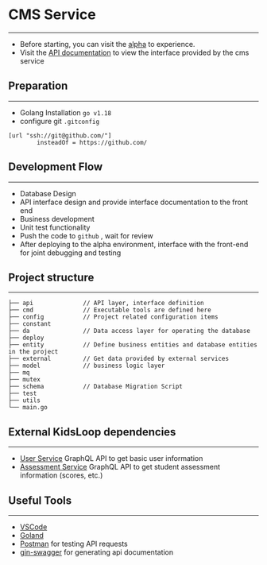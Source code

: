 # CMS Service

---
- Before starting, you can visit the [alpha](https://hub.alpha.kidsloop.net/) to experience.
- Visit the [API documentation](https://api.alpha.kidsloop.net/user/) to view the interface provided by the cms service

## Preparation

---
- Golang Installation  `go v1.18`
- configure git `.gitconfig`
```text
[url "ssh://git@github.com/"]
        insteadOf = https://github.com/
```

## Development Flow

---

- Database Design
- API interface design and provide interface documentation to the front end
- Business development
- Unit test functionality
- Push the code to `github` , wait for review
- After deploying to the alpha environment, interface with the front-end for joint debugging and testing

## Project structure

---
   ```Plain Text
   ├── api              // API layer, interface definition
   ├── cmd              // Executable tools are defined here
   ├── config           // Project related configuration items
   ├── constant
   ├── da               // Data access layer for operating the database
   ├── deploy
   ├── entity           // Define business entities and database entities in the project
   ├── external         // Get data provided by external services
   ├── model            // business logic layer
   ├── mq
   ├── mutex
   ├── schema           // Database Migration Script
   ├── test
   ├── utils    
   └── main.go            
   ```


## External KidsLoop dependencies

---
- [User Service](https://github.com/KL-Engineering/user-service) GraphQL API to get basic user information
- [Assessment Service](https://github.com/KL-Engineering/kidsloop-assessment-service) GraphQL API to get student assessment information (scores, etc.)


## Useful Tools

---

- [VSCode](https://code.visualstudio.com/)
- [Goland](https://www.jetbrains.com/go/promo/)
- [Postman](https://www.postman.com/)  for testing API requests
- [gin-swagger](https://github.com/swaggo/gin-swagger) for generating api documentation